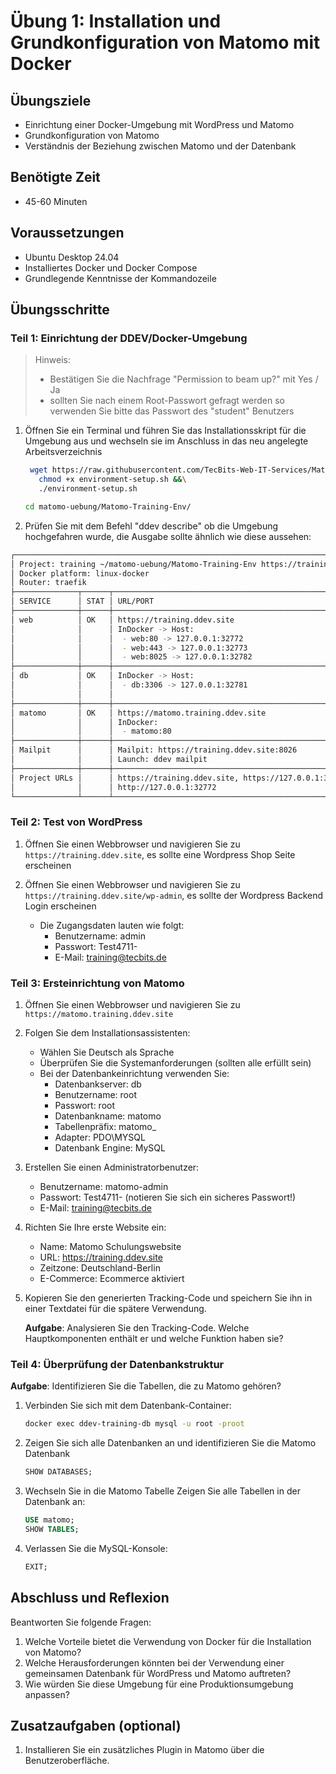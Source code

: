 # Übung 1: Installation und Grundkonfiguration von Matomo mit Docker

## Übungsziele
- Einrichtung einer Docker-Umgebung mit WordPress und Matomo
- Grundkonfiguration von Matomo
- Verständnis der Beziehung zwischen Matomo und der Datenbank

## Benötigte Zeit
- 45-60 Minuten

## Voraussetzungen
- Ubuntu Desktop 24.04
- Installiertes Docker und Docker Compose
- Grundlegende Kenntnisse der Kommandozeile

## Übungsschritte

### Teil 1: Einrichtung der DDEV/Docker-Umgebung
> Hinweis:
> - Bestätigen Sie die Nachfrage "Permission to beam up?" mit Yes / Ja
> - sollten Sie nach einem Root-Passwort gefragt werden so verwenden Sie bitte das Passwort des "student" Benutzers

1. Öffnen Sie ein Terminal und führen Sie das Installationsskript für die Umgebung aus und wechseln sie im Anschluss in das neu angelegte Arbeitsverzeichnis
   ```bash
    wget https://raw.githubusercontent.com/TecBits-Web-IT-Services/Matomo-Training/main/Skripte/environment-setup.sh &&\
      chmod +x environment-setup.sh &&\
      ./environment-setup.sh
   
   cd matomo-uebung/Matomo-Training-Env/
   ```

2. Prüfen Sie mit dem Befehl "ddev describe" ob die Umgebung hochgefahren wurde, die Ausgabe sollte ähnlich wie diese aussehen:
```bash
┌───────────────────────────────────────────────────────────────────────────────────────────────────────────────────────────────────────────┐
│ Project: training ~/matomo-uebung/Matomo-Training-Env https://training.ddev.site                                                          │
│ Docker platform: linux-docker                                                                                                             │
│ Router: traefik                                                                                                                           │
├──────────────┬──────┬────────────────────────────────────────────────────────────────────────────────────────────────┬────────────────────┤
│ SERVICE      │ STAT │ URL/PORT                                                                                       │ INFO               │
├──────────────┼──────┼────────────────────────────────────────────────────────────────────────────────────────────────┼────────────────────┤
│ web          │ OK   │ https://training.ddev.site                                                                     │ wordpress PHP 8.3  │
│              │      │ InDocker -> Host:                                                                              │ Server: apache-fpm │
│              │      │  - web:80 -> 127.0.0.1:32772                                                                   │ Docroot: ''        │
│              │      │  - web:443 -> 127.0.0.1:32773                                                                  │ Perf mode: none    │
│              │      │  - web:8025 -> 127.0.0.1:32782                                                                 │ Node.js: 22        │
├──────────────┼──────┼────────────────────────────────────────────────────────────────────────────────────────────────┼────────────────────┤
│ db           │ OK   │ InDocker -> Host:                                                                              │ mariadb:10.11      │
│              │      │  - db:3306 -> 127.0.0.1:32781                                                                  │ User/Pass: 'db/db' │
│              │      │                                                                                                │ or 'root/root'     │
├──────────────┼──────┼────────────────────────────────────────────────────────────────────────────────────────────────┼────────────────────┤
│ matomo       │ OK   │ https://matomo.training.ddev.site                                                              │                    │
│              │      │ InDocker:                                                                                      │                    │
│              │      │  - matomo:80                                                                                   │                    │
├──────────────┼──────┼────────────────────────────────────────────────────────────────────────────────────────────────┼────────────────────┤
│ Mailpit      │      │ Mailpit: https://training.ddev.site:8026                                                       │                    │
│              │      │ Launch: ddev mailpit                                                                           │                    │
├──────────────┼──────┼────────────────────────────────────────────────────────────────────────────────────────────────┼────────────────────┤
│ Project URLs │      │ https://training.ddev.site, https://127.0.0.1:32773, http://training.ddev.site,                │                    │
│              │      │ http://127.0.0.1:32772                                                                         │                    │
└──────────────┴──────┴────────────────────────────────────────────────────────────────────────────────────────────────┴────────────────────┘
```
### Teil 2: Test von WordPress

1. Öffnen Sie einen Webbrowser und navigieren Sie zu `https://training.ddev.site`, es sollte eine Wordpress Shop Seite erscheinen

2. Öffnen Sie einen Webbrowser und navigieren Sie zu `https://training.ddev.site/wp-admin`, es sollte der Wordpress Backend Login erscheinen
   - Die Zugangsdaten lauten wie folgt:
     - Benutzername: admin
     - Passwort: Test4711-
     - E-Mail: training@tecbits.de

### Teil 3: Ersteinrichtung von Matomo

1. Öffnen Sie einen Webbrowser und navigieren Sie zu `https://matomo.training.ddev.site`

2. Folgen Sie dem Installationsassistenten:
   - Wählen Sie Deutsch als Sprache
   - Überprüfen Sie die Systemanforderungen (sollten alle erfüllt sein)
   - Bei der Datenbankeinrichtung verwenden Sie:
     - Datenbankserver: db
     - Benutzername: root
     - Passwort: root
     - Datenbankname: matomo
     - Tabellenpräfix: matomo_
     - Adapter: PDO\MYSQL
     - Datenbank Engine: MySQL

3. Erstellen Sie einen Administratorbenutzer:
   - Benutzername: matomo-admin
   - Passwort: Test4711- (notieren Sie sich ein sicheres Passwort!)
   - E-Mail: training@tecbits.de

4. Richten Sie Ihre erste Website ein:
   - Name: Matomo Schulungswebsite
   - URL: https://training.ddev.site
   - Zeitzone: Deutschland-Berlin
   - E-Commerce: Ecommerce aktiviert

5. Kopieren Sie den generierten Tracking-Code und speichern Sie ihn in einer Textdatei für die spätere Verwendung.

   **Aufgabe**: Analysieren Sie den Tracking-Code. Welche Hauptkomponenten enthält er und welche Funktion haben sie?

### Teil 4: Überprüfung der Datenbankstruktur

**Aufgabe**: Identifizieren Sie die Tabellen, die zu Matomo gehören?

1. Verbinden Sie sich mit dem Datenbank-Container:
   ```bash
   docker exec ddev-training-db mysql -u root -proot
   ```
   
2. Zeigen Sie sich alle Datenbanken an und identifizieren Sie die Matomo Datenbank
   ```sql
   SHOW DATABASES;
   ```
   
3. Wechseln Sie in die Matomo Tabelle Zeigen Sie alle Tabellen in der Datenbank an:
   ```sql
   USE matomo;
   SHOW TABLES;
   ```

4. Verlassen Sie die MySQL-Konsole:
   ```sql
   EXIT;
   ```

## Abschluss und Reflexion

Beantworten Sie folgende Fragen:

1. Welche Vorteile bietet die Verwendung von Docker für die Installation von Matomo?
2. Welche Herausforderungen könnten bei der Verwendung einer gemeinsamen Datenbank für WordPress und Matomo auftreten?
3. Wie würden Sie diese Umgebung für eine Produktionsumgebung anpassen?

## Zusatzaufgaben (optional)

1. Installieren Sie ein zusätzliches Plugin in Matomo über die Benutzeroberfläche.
